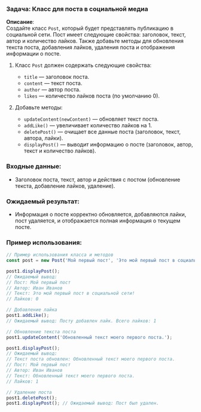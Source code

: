### Задача: Класс для поста в социальной медиа

**Описание**:  
Создайте класс `Post`, который будет представлять публикацию в социальной сети. Пост имеет следующие свойства: заголовок, текст, автор и количество лайков. Также добавьте методы для обновления текста поста, добавления лайков, удаления поста и отображения информации о посте.

1. Класс `Post` должен содержать следующие свойства:
   - `title` — заголовок поста.
   - `content` — текст поста.
   - `author` — автор поста.
   - `likes` — количество лайков поста (по умолчанию 0).

2. Добавьте методы:
   - `updateContent(newContent)` — обновляет текст поста.
   - `addLike()` — увеличивает количество лайков на 1.
   - `deletePost()` — очищает все данные поста (заголовок, текст, автора, лайки).
   - `displayPost()` — выводит информацию о посте (заголовок, автор, текст и количество лайков).

### Входные данные:
- Заголовок поста, текст, автор и действия с постом (обновление текста, добавление лайков, удаление).

### Ожидаемый результат:
- Информация о посте корректно обновляется, добавляются лайки, пост удаляется, и отображается полная информация о текущем посте.

### Пример использования:

```javascript
// Пример использования класса и методов
const post = new Post('Мой первый пост', 'Это мой первый пост в социальной сети!', 'Иван Иванов');

post1.displayPost();
// Ожидаемый вывод:
// Пост: Мой первый пост
// Автор: Иван Иванов
// Текст: Это мой первый пост в социальной сети!
// Лайков: 0

// Добавление лайка
post1.addLike();
// Ожидаемый вывод: Посту добавлен лайк. Всего лайков: 1

// Обновление текста поста
post1.updateContent('Обновленный текст моего первого поста.');

post1.displayPost();
// Ожидаемый вывод:
// Текст поста обновлен: Обновленный текст моего первого поста.
// Пост: Мой первый пост
// Автор: Иван Иванов
// Текст: Обновленный текст моего первого поста.
// Лайков: 1

// Удаление поста
post1.deletePost();
post1.displayPost(); // Ожидаемый вывод: Пост был удален.

